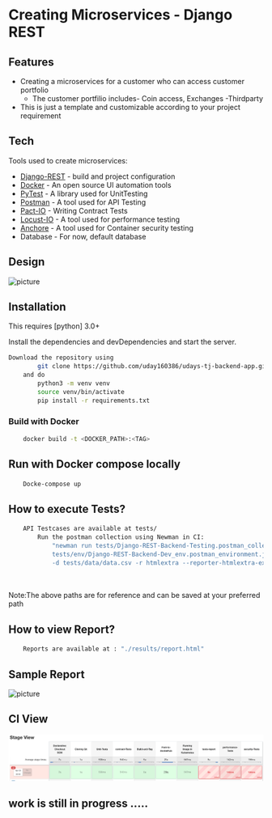 # Creating Microservices - Django REST
## Features

- Creating a microservices for a customer who can access customer portfolio
    - The customer portfilio includes- Coin access, Exchanges -Thirdparty    
- This is just a template and customizable according to your project requirement

## Tech

Tools used to create microservices:

- [Django-REST] - build and project configuration
- [Docker] - An open source UI automation tools
- [PyTest] - A library used for UnitTesting
- [Postman] - A tool used for API Testing
- [Pact-IO] - Writing Contract Tests 
- [Locust-IO]  - A tool used for performance testing
- [Anchore] - A tool used for Container security testing
- Database - For now, default database

## Design

![picture](design/Design.png)
## Installation

This requires [python] 3.0+

Install the dependencies and devDependencies and start the server.

```sh
Download the repository using
        git clone https://github.com/uday160386/udays-tj-backend-app.git
    and do
        python3 -m venv venv
        source venv/bin/activate
        pip install -r requirements.txt
```
### Build with Docker
```sh
    docker build -t <DOCKER_PATH>:<TAG>
```
## Run with Docker compose locally
```sh
    Docke-compose up
```

## How to execute Tests?
```sh
    API Testcases are available at tests/ 
        Run the postman collection using Newman in CI:
            "newman run tests/Django-REST-Backend-Testing.postman_collection.json -e
            tests/env/Django-REST-Backend-Dev_env.postman_environment.json 
            -d tests/data/data.csv -r htmlextra --reporter-htmlextra-export ./results/report.html"
     
            
```
Note:The above paths are for reference and can be saved at your preferred path
## How to view Report?
```sh
    Reports are available at : "./results/report.html"
```

## Sample Report
![picture](design/htmlReport.png)

## CI View
![picture](design/CI_Stage_view.png)
## work is still in progress .....

[//]: # (These are reference links used in the body of this note and get stripped out when the markdown processor does its job. There is no need to format nicely because it shouldn't be seen. Thanks SO - http://stackoverflow.com/questions/4823468/store-comments-in-markdown-syntax)

[Django-REST]: <https://www.django-rest-framework.org/>
[Docker]: <https://www.docker.com/>
[PyTest]: <https://docs.pytest.org/en/6.2.x/>
[Docker-Repo]:  <https://hub.docker.com/u/venmaum>
[Locust-IO]: <https://locust.io/>
[Pact-IO]: <https://pact.io/>
[Anchore]: <https://anchore.com/>
[PostMan]: <https://www.postman.com/>
